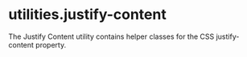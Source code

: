 # utilities.justify-content
The Justify Content utility contains helper classes for the CSS justify-content property.
